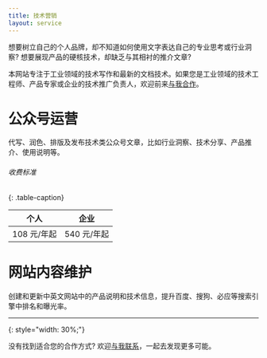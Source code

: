 ```yaml
---
title: 技术营销
layout: service
---
```


想要树立自己的个人品牌，却不知道如何使用文字表达自己的专业思考或行业洞察? 想要展现产品的硬核技术，却缺乏与其相衬的推介文章?

本网站专注于工业领域的技术写作和最新的文档技术。如果您是工业领域的技术工程师、产品专家或企业的技术推广负责人，欢迎前来[与我合作](#contact-me)。

# 公众号运营

代写、润色、排版及发布技术类公众号文章，比如行业洞察、技术分享、产品推介、使用说明等。

###### 收费标准
{: .table-caption}

|  个人  |  企业  |
|:--:|:--:|
|  108 元/年起  |  540 元/年起  |

# 网站内容维护

创建和更新中英文网站中的产品说明和技术信息，提升百度、搜狗、必应等搜索引擎中排名和曝光率。

---
{: style="width: 30%;"}

没有找到适合您的合作方式? 欢迎[与我联系](#contact-me)，一起去发现更多可能。

